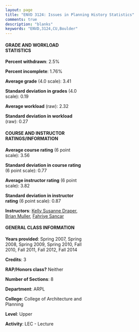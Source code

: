 ```yaml
---
layout: page
title: "ENVD 3124: Issues in Planning History Statistics"
comments: true
description: "blanks"
keywords: "ENVD,3124,CU,Boulder"
---
```

<head>
<script src="https://ajax.googleapis.com/ajax/libs/jquery/2.1.3/jquery.min.js"></script>
<script src="https://dl.dropboxusercontent.com/s/pc42nxpaw1ea4o9/highcharts.js?dl=0"></script>
<!-- <script src="../assets/js/highcharts.js"></script> -->
<style type="text/css">@font-face {
	font-family: "Bebas Neue";
	src: url(https://www.filehosting.org/file/details/544349/BebasNeue Regular.otf) format("opentype");
	}
	h1.Bebas { 
		font-family: "Bebas Neue", Verdana, Tahoma;
	}
</style>
</head>
<body>
	<div id="container" style="float: right; width: 45%; height: 88%; margin-left: 2.5%; margin-right: 2.5%;"></div>
	<script language="JavaScript">
		$(document).ready(function() {
		var chart = {type: 'column'};
		var title = {text: 'Grade Distribution'};
		var xAxis = {categories: ['A','B','C','D','F'],crosshair: true};
		var yAxis = {min: 0,title: {text: 'Percentage'}};
		var tooltip = {headerFormat: '<center><b><span style="font-size:20px">{point.key}</span></b></center>',
		               pointFormat: '<td style="padding:0"><b>{point.y:.1f}%</b></td>',
		               footerFormat: '</table>',shared: true,useHTML: true};
		var plotOptions = {column: {pointPadding: 0.0,borderWidth: 0}};  
		var credits = {enabled: false};var series= [{name: 'Percent',data: [56.38,37.16,3.57,2.03,0.86,]}];
		var json = {};
		json.chart = chart;
		json.title = title;
		json.tooltip = tooltip;
		json.xAxis = xAxis;
		json.yAxis = yAxis;  
		json.series = series;
		json.plotOptions = plotOptions;  
		json.credits = credits;
		$('#container').highcharts(json);
	});
	</script>
</body>
			   
#### GRADE AND WORKLOAD STATISTICS

**Percent withdrawn**: 2.5%

**Percent incomplete**: 1.76%

**Average grade** (4.0 scale): 3.41

**Standard deviation in grades** (4.0 scale): 0.19

**Average workload** (raw): 2.32

**Standard deviation in workload** (raw): 0.27

#### COURSE AND INSTRUCTOR RATINGS/INFORMATION

**Average course rating** (6 point scale): 3.56

**Standard deviation in course rating** (6 point scale): 0.77

**Average instructor rating** (6 point scale): 3.82

**Standard deviation in instructor rating** (6 point scale): 0.87

**Instructors**: <a href='../../instructors/Kelly_Susanne_Draper'>Kelly Susanne Draper</a>, <a href='../../instructors/Brian_Muller'>Brian Muller</a>, <a href='../../instructors/Fahriye_Sancar'>Fahriye Sancar</a>

#### GENERAL CLASS INFORMATION

**Years provided**: Spring 2007, Spring 2008, Spring 2009, Spring 2010, Fall 2010, Fall 2011, Fall 2012, Fall 2014

**Credits**: 3

**RAP/Honors class?** Neither

**Number of Sections**: 8

**Department**: ARPL

**College**: College of Architecture and Planning

**Level**: Upper

**Activity**: LEC - Lecture
